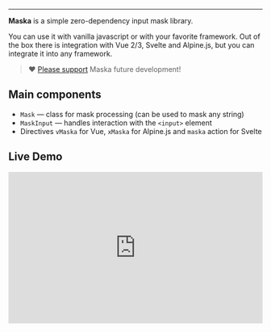 <object data="../maska.svg" type="image/svg+xml" style="max-width: 90%"></object>

---

**Maska** is a simple zero-dependency input mask library.

You can use it with vanilla javascript or with your favorite framework. Out of the box there is integration with Vue 2/3, Svelte and Alpine.js, but you can integrate it into any framework.

> ❤️ [Please support](https://boosty.to/beholdr) Maska future development!

## Main components

- `Mask` — class for mask processing (can be used to mask any string)
- `MaskInput` — handles interaction with the `<input>` element
- Directives `vMaska` for Vue, `xMaska` for Alpine.js and `maska` action for Svelte

## Live Demo

<iframe height="300" style="width: 100%;" scrolling="no" title="Maska demo" src="https://codepen.io/beholdr/embed/QWREEMY?default-tab=html%2Cresult&editable=true" frameborder="no" loading="lazy" allowtransparency="true" allowfullscreen="true">
  See the Pen <a href="https://codepen.io/beholdr/pen/QWREEMY">
  Maska demo</a> by Alexander (<a href="https://codepen.io/beholdr">@beholdr</a>)
  on <a href="https://codepen.io">CodePen</a>.
</iframe>
